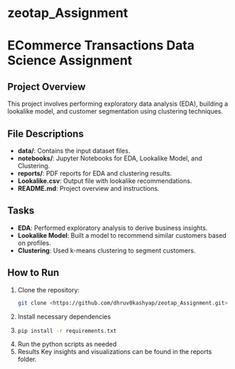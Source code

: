 ﻿# zeotap_Assignment


# ECommerce Transactions Data Science Assignment

## Project Overview
This project involves performing exploratory data analysis (EDA), building a lookalike model, and customer segmentation using clustering techniques.

## File Descriptions
- **data/**: Contains the input dataset files.
- **notebooks/**: Jupyter Notebooks for EDA, Lookalike Model, and Clustering.
- **reports/**: PDF reports for EDA and clustering results.
- **Lookalike.csv**: Output file with lookalike recommendations.
- **README.md**: Project overview and instructions.

## Tasks
- **EDA**: Performed exploratory analysis to derive business insights.
- **Lookalike Model**: Built a model to recommend similar customers based on profiles.
- **Clustering**: Used k-means clustering to segment customers.

## How to Run
1. Clone the repository:
   ```bash
   git clone <https://github.com/dhruv0kashyap/zeotap_Assignment.git>
2. Install necessary dependencies
3. ```bash
   pip install -r requirements.txt
4. Run the python scripts as needed
5. Results Key insights and visualizations can be found in the reports folder.

